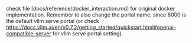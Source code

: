 check file [docs/reference/docker_interaction.md] for original docker implementation.
Remember to also change the portal name, since 8000 is the default vllm serve portal (or check https://docs.vllm.ai/en/v0.7.2/getting_started/quickstart.html#openai-compatible-server for vllm serve portal setting).